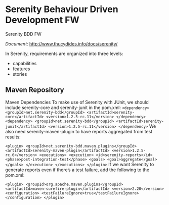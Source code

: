 # Serenity Behaviour Driven Development FW

Serenity BDD FW

*Document*: http://www.thucydides.info/docs/serenity/

In Serenity, requirements are organized into three levels:

- capabilities
- features
- stories 
 
## Maven Repository

Maven Dependencies
To make use of Serenity with JUnit, we should include serenity-core and serenity-junit in the pom.xml:
`
<dependency>
    <groupId>net.serenity-bdd</groupId>
    <artifactId>serenity-core</artifactId>
    <version>1.2.5-rc.11</version>
</dependency>
<dependency>
    <groupId>net.serenity-bdd</groupId>
    <artifactId>serenity-junit</artifactId>
    <version>1.2.5-rc.11</version>
</dependency>
`
We also need serenity-maven-plugin to have reports aggregated from test results:

`
<plugin>
    <groupId>net.serenity-bdd.maven.plugins</groupId>
    <artifactId>serenity-maven-plugin</artifactId>
    <version>1.2.5-rc.6</version>
    <executions>
        <execution>
            <id>serenity-reports</id>
            <phase>post-integration-test</phase>
            <goals>
                <goal>aggregate</goal>
            </goals>
        </execution>
    </executions>
</plugin>
`
If we want Serenity to generate reports even if there’s a test failure, add the following to the pom.xml:

`
<plugin>
    <groupId>org.apache.maven.plugins</groupId>
    <artifactId>maven-surefire-plugin</artifactId>
    <version>2.20</version>
    <configuration>
        <testFailureIgnore>true</testFailureIgnore>
    </configuration>
</plugin>
`
